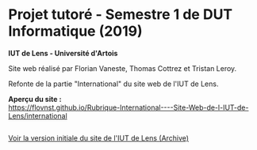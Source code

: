 # Projet tutoré - Semestre 1 de DUT Informatique (2019)
**IUT de Lens - Université d'Artois**  

Site web réalisé par Florian Vaneste, Thomas Cottrez et Tristan Leroy.

Refonte de la partie "International" du site web de l'IUT de Lens.  

**Aperçu du site :**  
https://flovnst.github.io/Rubrique-International----Site-Web-de-l-IUT-de-Lens/international

<a rel='nofollow' href='https://fr.qr-code-generator.com/
            ' border='0' style='cursor:default'><img src='https://chart.googleapis.com/chart?cht=qr&chl=https%3A%2F%2Fflovnst.github.io%2FRubrique-International----Site-Web-de-l-IUT-de-Lens%2Finternational%2F&chs=180x180&choe=UTF-8&chld=L|2' alt=''></a>
            

[Voir la version initiale du site de l'IUT de Lens (Archive)](https://web.archive.org/web/20191229132222/http://www.iut-lens.univ-artois.fr/)  
